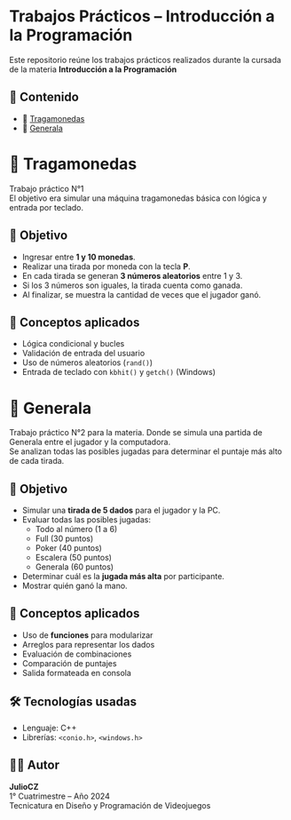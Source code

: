 # Trabajos Prácticos – Introducción a la Programación
Este repositorio reúne los trabajos prácticos realizados durante la cursada de la materia **Introducción a la Programación**

## 📂 Contenido
- 🎰 [Tragamonedas](#-tragamonedas)
- 🎲 [Generala](#-generala)

# 🎰 Tragamonedas

Trabajo práctico N°1  
El objetivo era simular una máquina tragamonedas básica con lógica y entrada por teclado.

## 🎯 Objetivo

- Ingresar entre **1 y 10 monedas**.
- Realizar una tirada por moneda con la tecla **P**.
- En cada tirada se generan **3 números aleatorios** entre 1 y 3.
- Si los 3 números son iguales, la tirada cuenta como ganada.
- Al finalizar, se muestra la cantidad de veces que el jugador ganó.

## 🧠 Conceptos aplicados

- Lógica condicional y bucles
- Validación de entrada del usuario
- Uso de números aleatorios (`rand()`)
- Entrada de teclado con `kbhit()` y `getch()` (Windows)

# 🎲 Generala

Trabajo práctico N°2 para la materia.
Donde se simula una partida de Generala entre el jugador y la computadora.  
Se analizan todas las posibles jugadas para determinar el puntaje más alto de cada tirada.

## 🎯 Objetivo

- Simular una **tirada de 5 dados** para el jugador y la PC.
- Evaluar todas las posibles jugadas:
  - Todo al número (1 a 6)
  - Full (30 puntos)
  - Poker (40 puntos)
  - Escalera (50 puntos)
  - Generala (60 puntos)
- Determinar cuál es la **jugada más alta** por participante.
- Mostrar quién ganó la mano.

## 🧠 Conceptos aplicados

- Uso de **funciones** para modularizar
- Arreglos para representar los dados
- Evaluación de combinaciones
- Comparación de puntajes
- Salida formateada en consola

## 🛠️ Tecnologías usadas

- Lenguaje: C++
- Librerías: `<conio.h>`, `<windows.h>`

## 👨‍💻 Autor

**JulioCZ**  
1° Cuatrimestre – Año 2024  
Tecnicatura en Diseño y Programación de Videojuegos
